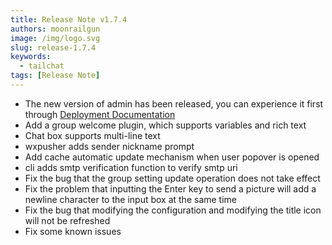 ```yaml
---
title: Release Note v1.7.4
authors: moonrailgun
image: /img/logo.svg
slug: release-1.7.4
keywords:
  - tailchat
tags: [Release Note]
---
```


- The new version of admin has been released, you can experience it first through [Deployment Documentation](/docs/deployment/admin)
- Add a group welcome plugin, which supports variables and rich text
- Chat box supports multi-line text
- wxpusher adds sender nickname prompt
- Add cache automatic update mechanism when user popover is opened
- cli adds smtp verification function to verify smtp uri
- Fix the bug that the group setting update operation does not take effect
- Fix the problem that inputting the Enter key to send a picture will add a newline character to the input box at the same time
- Fix the bug that modifying the configuration and modifying the title icon will not be refreshed
- Fix some known issues
